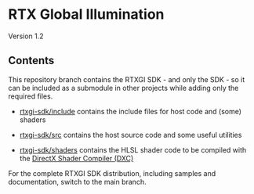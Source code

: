 # RTX Global Illumination

Version 1.2

## Contents

This repository branch contains the RTXGI SDK - and only the SDK - so it can be included as a submodule in other projects while adding only the required files.

* [rtxgi-sdk/include](include) contains the include files for host code and (some) shaders

* [rtxgi-sdk/src](src) contains the host source code and some useful utilities

* [rtxgi-sdk/shaders](shaders) contains the HLSL shader code to be compiled with the [DirectX Shader Compiler (DXC)](https://github.com/microsoft/DirectXShaderCompiler)

For the complete RTXGI SDK distribution, including samples and documentation, switch to the main branch.